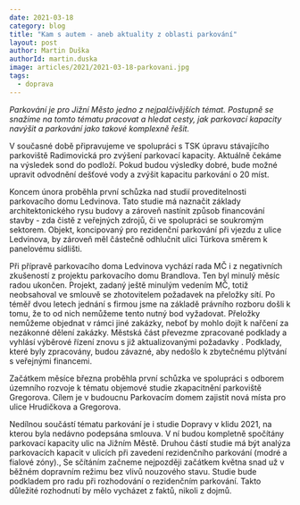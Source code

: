 ```yaml
---
date: 2021-03-18
category: blog
title: "Kam s autem - aneb aktuality z oblasti parkování"
layout: post
author: Martin Duška
authorId: martin.duska
image: articles/2021/2021-03-18-parkovani.jpg
tags: 
  - doprava
---
```



*Parkování je pro Jižní Město jedno z nejpalčivějších témat. Postupně se snažíme na tomto tématu pracovat a hledat cesty, jak parkovací kapacity navýšit a parkování jako takové komplexně řešit.*

V současné době připravujeme ve spolupráci s TSK úpravu stávajícího parkoviště Radimovická pro zvýšení parkovací kapacity.  Aktuálně čekáme na výsledek sond do podloží. Pokud budou výsledky dobré, bude možné upravit odvodnění dešťové vody a  zvýšit kapacitu parkování o 20 míst.

Koncem února proběhla první schůzka nad studií proveditelnosti parkovacího domu Ledvinova. Tato studie má naznačit základy architektonického rysu budovy a zároveň nastínit způsob financování stavby -  zda čistě z veřejných zdrojů, či ve spolupráci se soukromým sektorem. Objekt,  koncipovaný pro rezidenční parkování při vjezdu z ulice Ledvinova, by zároveň měl částečně odhlučnit ulici Türkova směrem k panelovému sídlišti. 

Při přípravě parkovacího doma Ledvinova vychází rada MČ i z negativních zkušeností z projektu parkovacího domu Brandlova. Ten byl minulý měsíc radou ukončen. Projekt, zadaný ještě minulým vedením MČ, totiž neobsahoval ve smlouvě se zhotovitelem požadavek na přeložky sítí. Po téměř dvou letech  jednání s firmou jsme na základě právního rozboru došli k tomu, že to od nich  nemůžeme tento nutný bod  vyžadovat.  Přeložky nemůžeme objednat v rámci jiné zakázky, neboť by mohlo dojít k nařčení za nezákonné dělení zakázky. Městská část převezme zpracované podklady a vyhlásí výběrové řízení znovu s již aktualizovanými požadavky . Podklady, které byly zpracovány, budou závazné, aby nedošlo k zbytečnému plýtvání  s veřejnými financemi.

Začátkem měsíce března proběhla první schůzka ve spolupráci s odborem územního rozvoje k tématu objemové studie zkapacitnění parkoviště Gregorova. Cílem je v budoucnu Parkovacím domem  zajistit nová místa pro ulice Hrudičkova a Gregorova.

Nedílnou součástí tématu parkování je i studie Dopravy v klidu 2021, na kterou byla nedávno podepsána smlouva.  V ní  budou kompletně spočítány parkovací kapacity ulic na Jižním Městě. Druhou částí studie má být analýza parkovacích kapacit v ulicích při zavedení rezidenčního parkování (modré a fialové zóny)., Se sčítáním začneme nejpozději začátkem května snad už v běžném dopravním režimu bez vlivů nouzového stavu. Studie bude  podkladem pro radu při rozhodování o rezidenčním parkování. Takto důležité rozhodnutí by mělo  vycházet z faktů, nikoli z dojmů.
